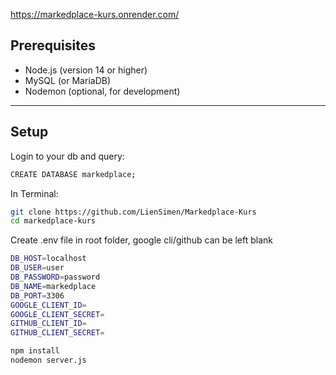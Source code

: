 https://markedplace-kurs.onrender.com/

## Prerequisites

- Node.js (version 14 or higher)
- MySQL (or MariaDB)
- Nodemon (optional, for development)

---

## Setup

Login to your db and query:

``` bash
CREATE DATABASE markedplace;
```

In Terminal:

```bash
git clone https://github.com/LienSimen/Markedplace-Kurs
cd markedplace-kurs
```

Create .env file in root folder, google cli/github can be left blank
``` bash
DB_HOST=localhost
DB_USER=user
DB_PASSWORD=password
DB_NAME=markedplace
DB_PORT=3306
GOOGLE_CLIENT_ID=
GOOGLE_CLIENT_SECRET=
GITHUB_CLIENT_ID=
GITHUB_CLIENT_SECRET=
```

``` bash
npm install
nodemon server.js
```




